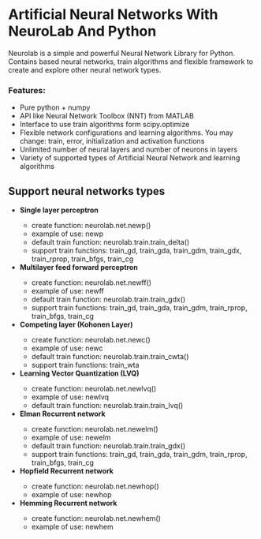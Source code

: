 # Artificial Neural Networks With NeuroLab And Python

Neurolab is a simple and powerful Neural Network Library for Python. Contains based neural networks, train algorithms and flexible framework to create and explore other neural network types.

### Features:	
* Pure python + numpy
* API like Neural Network Toolbox (NNT) from MATLAB
* Interface to use train algorithms form scipy.optimize
* Flexible network configurations and learning algorithms. You may change: train, error, initialization and activation functions
* Unlimited number of neural layers and number of neurons in layers
* Variety of supported types of Artificial Neural Network and learning algorithms

## Support neural networks types
<ul>
  <li><strong>Single layer perceptron</strong></li>
  <ul>
    <li>create function: neurolab.net.newp()</li>
    <li>example of use: newp</li>
    <li>default train function: neurolab.train.train_delta()</li>
    <li>support train functions: train_gd, train_gda, train_gdm, train_gdx, train_rprop, train_bfgs, train_cg</li>
  </ul>
    <li><strong>Multilayer feed forward perceptron</strong></li>
  <ul>
    <li>create function: neurolab.net.newff()</li>
    <li>example of use: newff</li>
    <li>default train function: neurolab.train.train_gdx()</li>
    <li>support train functions: train_gd, train_gda, train_gdm, train_rprop, train_bfgs, train_cg</li>
  </ul>
    <li><strong>Competing layer (Kohonen Layer)</strong></li>
  <ul>
    <li>create function: neurolab.net.newc()</li>
    <li>example of use: newc</li>
    <li>default train function: neurolab.train.train_cwta()</li>
    <li>support train functions: train_wta</li>
  </ul>
    <li><strong>Learning Vector Quantization (LVQ)</strong></li>
  <ul>
    <li>create function: neurolab.net.newlvq()</li>
    <li>example of use: newlvq</li>
    <li>default train function: neurolab.train.train_lvq()</li>
  </ul>
      <li><strong>Elman Recurrent network</strong></li>
  <ul>
    <li>create function: neurolab.net.newelm()</li>
    <li>example of use: newelm</li>
    <li>default train function: neurolab.train.train_gdx()</li>
    <li>support train functions: train_gd, train_gda, train_gdm, train_rprop, train_bfgs, train_cg</li>
  </ul>
      <li><strong>Hopfield Recurrent network</strong></li>
  <ul>
    <li>create function: neurolab.net.newhop()</li>
    <li>example of use: newhop</li>
  </ul>
  <li><strong>Hemming Recurrent network</strong></li>
  <ul>
    <li>create function: neurolab.net.newhem()</li>
    <li>example of use: newhem</li>
  </ul>
 </ul>
